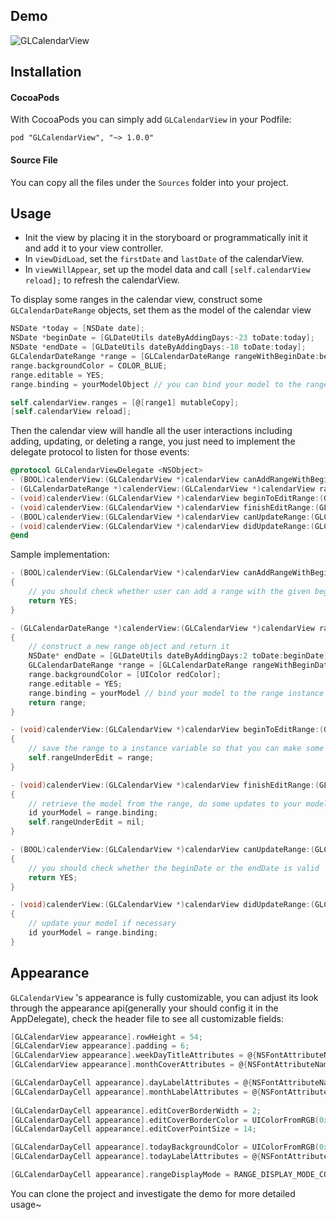 ## Demo

![GLCalendarView](https://raw.githubusercontent.com/Glow-Inc/GLCalendarView/master/demo.gif)

## Installation
#### CocoaPods
With CocoaPods you can simply add `GLCalendarView` in your Podfile:
```
pod "GLCalendarView", "~> 1.0.0"
```
#### Source File
You can copy all the files under the `Sources` folder into your project.

## Usage
* Init the view by placing it in the storyboard or programmatically init it and add it to your view controller.
* In `viewDidLoad`, set the `firstDate` and `lastDate` of the calendarView.
* In `viewWillAppear`, set up the model data and call `[self.calendarView reload];` to refresh the calendarView.

To display some ranges in the calendar view, construct some `GLCalendarDateRange` objects, set them as the model of the calendar view
```objective-c
NSDate *today = [NSDate date];
NSDate *beginDate = [GLDateUtils dateByAddingDays:-23 toDate:today];
NSDate *endDate = [GLDateUtils dateByAddingDays:-18 toDate:today];
GLCalendarDateRange *range = [GLCalendarDateRange rangeWithBeginDate:beginDate endDate:endDate];
range.backgroundColor = COLOR_BLUE;
range.editable = YES;
range.binding = yourModelObject // you can bind your model to the range

self.calendarView.ranges = [@[range1] mutableCopy];
[self.calendarView reload];
```

Then the calendar view will handle all the user interactions including adding, updating, or deleting a range, you just need to implement the delegate protocol to listen for those events:
```objective-c
@protocol GLCalendarViewDelegate <NSObject>
- (BOOL)calenderView:(GLCalendarView *)calendarView canAddRangeWithBeginDate:(NSDate *)beginDate;
- (GLCalendarDateRange *)calenderView:(GLCalendarView *)calendarView rangeToAddWithBeginDate:(NSDate *)beginDate;
- (void)calenderView:(GLCalendarView *)calendarView beginToEditRange:(GLCalendarDateRange *)range;
- (void)calenderView:(GLCalendarView *)calendarView finishEditRange:(GLCalendarDateRange *)range continueEditing:(BOOL)continueEditing;
- (BOOL)calenderView:(GLCalendarView *)calendarView canUpdateRange:(GLCalendarDateRange *)range toBeginDate:(NSDate *)beginDate endDate:(NSDate *)endDate;
- (void)calenderView:(GLCalendarView *)calendarView didUpdateRange:(GLCalendarDateRange *)range toBeginDate:(NSDate *)beginDate endDate:(NSDate *)endDate;
@end
```

Sample implementation:
```objective-c
- (BOOL)calenderView:(GLCalendarView *)calendarView canAddRangeWithBeginDate:(NSDate *)beginDate
{
    // you should check whether user can add a range with the given begin date
    return YES;
}

- (GLCalendarDateRange *)calenderView:(GLCalendarView *)calendarView rangeToAddWithBeginDate:(NSDate *)beginDate
{
    // construct a new range object and return it
    NSDate* endDate = [GLDateUtils dateByAddingDays:2 toDate:beginDate];
    GLCalendarDateRange *range = [GLCalendarDateRange rangeWithBeginDate:beginDate endDate:endDate];
    range.backgroundColor = [UIColor redColor];
    range.editable = YES;
    range.binding = yourModel // bind your model to the range instance
    return range;
}

- (void)calenderView:(GLCalendarView *)calendarView beginToEditRange:(GLCalendarDateRange *)range
{
    // save the range to a instance variable so that you can make some operation on it
    self.rangeUnderEdit = range;
}

- (void)calenderView:(GLCalendarView *)calendarView finishEditRange:(GLCalendarDateRange *)range continueEditing:(BOOL)continueEditing
{
    // retrieve the model from the range, do some updates to your model
    id yourModel = range.binding;
    self.rangeUnderEdit = nil;
}

- (BOOL)calenderView:(GLCalendarView *)calendarView canUpdateRange:(GLCalendarDateRange *)range toBeginDate:(NSDate *)beginDate endDate:(NSDate *)endDate
{
    // you should check whether the beginDate or the endDate is valid
    return YES;
}

- (void)calenderView:(GLCalendarView *)calendarView didUpdateRange:(GLCalendarDateRange *)range toBeginDate:(NSDate *)beginDate endDate:(NSDate *)endDate
{
    // update your model if necessary
    id yourModel = range.binding;
}

```

## Appearance
`GLCalendarView` 's appearance is fully customizable, you can adjust its look through the appearance api(generally your should config it in the AppDelegate), check the header file to see all customizable fields:
```objective-c
[GLCalendarView appearance].rowHeight = 54;
[GLCalendarView appearance].padding = 6;
[GLCalendarView appearance].weekDayTitleAttributes = @{NSFontAttributeName:[UIFont systemFontOfSize:8], NSForegroundColorAttributeName:[UIColor grayColor]};
[GLCalendarView appearance].monthCoverAttributes = @{NSFontAttributeName:[UIFont systemFontOfSize:30]};

[GLCalendarDayCell appearance].dayLabelAttributes = @{NSFontAttributeName:[UIFont systemFontOfSize:20], NSForegroundColorAttributeName:UIColorFromRGB(0x555555)};
[GLCalendarDayCell appearance].monthLabelAttributes = @{NSFontAttributeName:[UIFont systemFontOfSize:8]};
    
[GLCalendarDayCell appearance].editCoverBorderWidth = 2;
[GLCalendarDayCell appearance].editCoverBorderColor = UIColorFromRGB(0x366aac);
[GLCalendarDayCell appearance].editCoverPointSize = 14;

[GLCalendarDayCell appearance].todayBackgroundColor = UIColorFromRGB(0x366aac);
[GLCalendarDayCell appearance].todayLabelAttributes = @{NSFontAttributeName:[UIFont systemFontOfSize:20]};

[GLCalendarDayCell appearance].rangeDisplayMode = RANGE_DISPLAY_MODE_CONTINUOUS;
```

You can clone the project and investigate the demo for more detailed usage~
